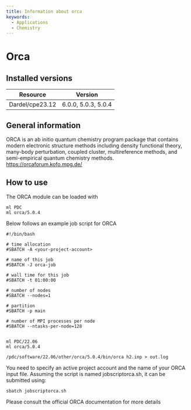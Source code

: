 ```yaml
---
title: Information about orca
keywords:
  - Applications
  - Chemistry
---
```

# Orca

## Installed versions

| Resource | Version |
|---|---|
| Dardel/cpe23.12 | 6.0.0, 5.0.3, 5.0.4 |

## General information

ORCA is an ab initio quantum chemistry program package that contains modern electronic structure methods including density functional theory, many-body perturbation, coupled cluster, multireference methods, and semi-empirical quantum chemistry methods.
https://orcaforum.kofo.mpg.de/

## How to use

The ORCA module can be loaded with
```
ml PDC
ml orca/5.0.4
```

Below follows an example job script for ORCA

```
#!/bin/bash

# time allocation
#SBATCH -A <your-project-account>

# name of this job
#SBATCH -J orca-job

# wall time for this job
#SBATCH -t 01:00:00

# number of nodes
#SBATCH --nodes=1

# partition
#SBATCH -p main

# number of MPI processes per node
#SBATCH --ntasks-per-node=128


ml PDC/22.06
ml orca/5.0.4

/pdc/software/22.06/other/orca/5.0.4/bin/orca h2.inp > out.log
```


You need to specify an active project account and the name of your ORCA input file.
Assuming the script is named jobscriptorca.sh, it can be submitted using:
```
sbatch jobscriptorca.sh
```

Please consult the official ORCA documentation for more details

